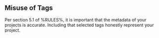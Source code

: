 ## Misuse of Tags

Per section 5.1 of %RULES%, it is important that the metadata of your projects is accurate. Including that selected tags honestly represent your project.
